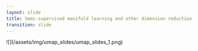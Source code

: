 ```yaml
---
layout: slide
title: Semi-supervised manifold learning and other dimension reduction approaches in single-cell data
transition: slide
---
```


<section data-markdown>
![](/assets/img/umap_slides/umap_slides_1.png)
</section>
